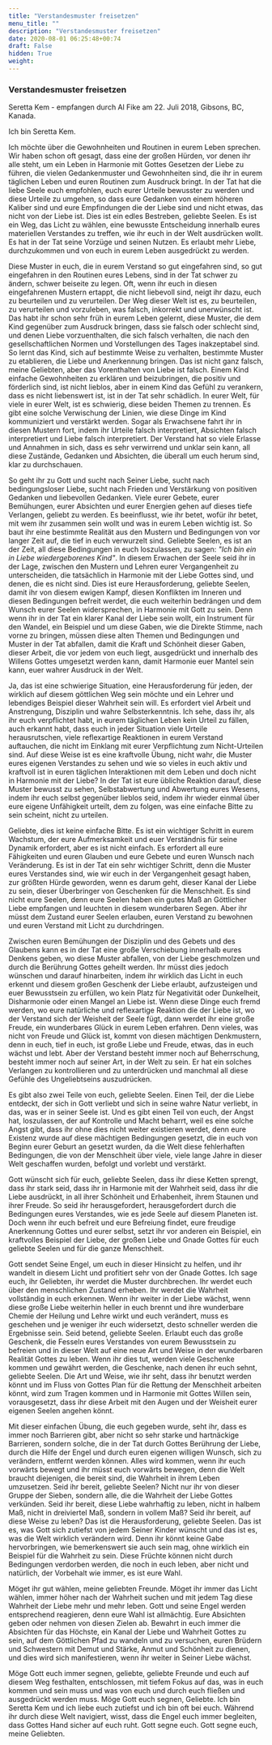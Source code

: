 ```yaml
---
title: "Verstandesmuster freisetzen"
menu_title: ""
description: "Verstandesmuster freisetzen"
date: 2020-08-01 06:25:48+00:74
draft: False
hidden: True
weight:
---
```

### Verstandesmuster freisetzen

Seretta Kem - empfangen durch Al Fike am 22. Juli 2018, Gibsons, BC, Kanada.

Ich bin Seretta Kem.

Ich möchte über die Gewohnheiten und Routinen in eurem Leben sprechen. Wir haben schon oft gesagt, dass eine der großen Hürden, vor denen ihr alle steht, um ein Leben in Harmonie mit Gottes Gesetzen der Liebe zu führen, die vielen Gedankenmuster und Gewohnheiten sind, die ihr in eurem täglichen Leben und euren Routinen zum Ausdruck bringt. In der Tat hat die liebe Seele euch empfohlen, euch eurer Urteile bewusster zu werden und diese Urteile zu umgehen, so dass eure Gedanken von einem höheren Kaliber sind und eure Empfindungen die der Liebe sind und nicht etwas, das nicht von der Liebe ist. Dies ist ein edles Bestreben, geliebte Seelen. Es ist ein Weg, das Licht zu wählen, eine bewusste Entscheidung innerhalb eures materiellen Verstandes zu treffen, wie ihr euch in der Welt ausdrücken wollt. Es hat in der Tat seine Vorzüge und seinen Nutzen. Es erlaubt mehr Liebe, durchzukommen und von euch in eurem Leben ausgedrückt zu werden.

Diese Muster in euch, die in eurem Verstand so gut eingefahren sind, so gut eingefahren in den Routinen eures Lebens, sind in der Tat schwer zu ändern, schwer beiseite zu legen. Oft, wenn ihr euch in diesen eingefahrenen Mustern ertappt, die nicht liebevoll sind, neigt ihr dazu, euch zu beurteilen und zu verurteilen. Der Weg dieser Welt ist es, zu beurteilen, zu verurteilen und vorzuleben, was falsch, inkorrekt und unerwünscht ist. Das habt ihr schon sehr früh in eurem Leben gelernt, diese Muster, die dem Kind gegenüber zum Ausdruck bringen, dass sie falsch oder schlecht sind, und denen Liebe vorzuenthalten, die sich falsch verhalten, die nach den gesellschaftlichen Normen und Vorstellungen des Tages inakzeptabel sind. So lernt das Kind, sich auf bestimmte Weise zu verhalten, bestimmte Muster zu etablieren, die Liebe und Anerkennung bringen. Das ist nicht ganz falsch, meine Geliebten, aber das Vorenthalten von Liebe ist falsch. Einem Kind einfache Gewohnheiten zu erklären und beizubringen, die positiv und förderlich sind, ist nicht lieblos, aber in einem Kind das Gefühl zu verankern, dass es nicht liebenswert ist, ist in der Tat sehr schädlich. In eurer Welt, für viele in eurer Welt, ist es schwierig, diese beiden Themen zu trennen. Es gibt eine solche Verwischung der Linien, wie diese Dinge im Kind kommuniziert und verstärkt werden. Sogar als Erwachsene fahrt ihr in diesen Mustern fort, indem ihr Urteile falsch interpretiert, Absichten falsch interpretiert und Liebe falsch interpretiert. Der Verstand hat so viele Erlasse und Annahmen in sich, dass es sehr verwirrend und unklar sein kann, all diese Zustände, Gedanken und Absichten, die überall um euch herum sind, klar zu durchschauen.

So geht ihr zu Gott und sucht nach Seiner Liebe, sucht nach bedingungsloser Liebe, sucht nach Frieden und Verstärkung von positiven Gedanken und liebevollen Gedanken. Viele eurer Gebete, eurer Bemühungen, eurer Absichten und eurer Energien gehen auf dieses tiefe Verlangen, geliebt zu werden. Es beeinflusst, wie ihr betet, wofür ihr betet, mit wem ihr zusammen sein wollt und was in eurem Leben wichtig ist. So baut ihr eine bestimmte Realität aus den Mustern und Bedingungen von vor langer Zeit auf, die tief in euch verwurzelt sind. Geliebte Seelen, es ist an der Zeit, all diese Bedingungen in euch loszulassen, zu sagen: *"Ich bin ein in Liebe wiedergeborenes Kind"*. In diesem Erwachen der Seele seid ihr in der Lage, zwischen den Mustern und Lehren eurer Vergangenheit zu unterscheiden, die tatsächlich in Harmonie mit der Liebe Gottes sind, und denen, die es nicht sind. Dies ist eure Herausforderung, geliebte Seelen, damit ihr von diesem ewigen Kampf, diesen Konflikten im Inneren und diesen Bedingungen befreit werdet, die euch weiterhin bedrängen und dem Wunsch eurer Seelen widersprechen, in Harmonie mit Gott zu sein. Denn wenn ihr in der Tat ein klarer Kanal der Liebe sein wollt, ein Instrument für den Wandel, ein Beispiel und um diese Gaben, wie die Direkte Stimme, nach vorne zu bringen, müssen diese alten Themen und Bedingungen und Muster in der Tat abfallen, damit die Kraft und Schönheit dieser Gaben, dieser Arbeit, die vor jedem von euch liegt, ausgedrückt und innerhalb des Willens Gottes umgesetzt werden kann, damit Harmonie euer Mantel sein kann, euer wahrer Ausdruck in der Welt.

Ja, das ist eine schwierige Situation, eine Herausforderung für jeden, der wirklich auf diesem göttlichen Weg sein möchte und ein Lehrer und lebendiges Beispiel dieser Wahrheit sein will. Es erfordert viel Arbeit und Anstrengung, Disziplin und wahre Selbsterkenntnis. Ich sehe, dass ihr, als ihr euch verpflichtet habt, in eurem täglichen Leben kein Urteil zu fällen, auch erkannt habt, dass euch in jeder Situation viele Urteile herausrutschen, viele reflexartige Reaktionen in eurem Verstand auftauchen, die nicht im Einklang mit eurer Verpflichtung zum Nicht-Urteilen sind. Auf diese Weise ist es eine kraftvolle Übung, nicht wahr, die Muster eures eigenen Verstandes zu sehen und wie so vieles in euch aktiv und kraftvoll ist in euren täglichen Interaktionen mit dem Leben und doch nicht in Harmonie mit der Liebe? In der Tat ist eure übliche Reaktion darauf, diese Muster bewusst zu sehen, Selbstabwertung und Abwertung eures Wesens, indem ihr euch selbst gegenüber lieblos seid, indem ihr wieder einmal über eure eigene Unfähigkeit urteilt, dem zu folgen, was eine einfache Bitte zu sein scheint, nicht zu urteilen.

Geliebte, dies ist keine einfache Bitte. Es ist ein wichtiger Schritt in eurem Wachstum, der eure Aufmerksamkeit und euer Verständnis für seine Dynamik erfordert, aber es ist nicht einfach. Es erfordert all eure Fähigkeiten und euren Glauben und eure Gebete und euren Wunsch nach Veränderung. Es ist in der Tat ein sehr wichtiger Schritt, denn die Muster eures Verstandes sind, wie wir euch in der Vergangenheit gesagt haben, zur größten Hürde geworden, wenn es darum geht, dieser Kanal der Liebe zu sein, dieser Überbringer von Geschenken für die Menschheit. Es sind nicht eure Seelen, denn eure Seelen haben ein gutes Maß an Göttlicher Liebe empfangen und leuchten in diesem wunderbaren Segen. Aber ihr müsst dem Zustand eurer Seelen erlauben, euren Verstand zu bewohnen und euren Verstand mit Licht zu durchdringen.

Zwischen euren Bemühungen der Disziplin und des Gebets und des Glaubens kann es in der Tat eine große Verschiebung innerhalb eures Denkens geben, wo diese Muster abfallen, von der Liebe geschmolzen und durch die Berührung Gottes geheilt werden. Ihr müsst dies jedoch wünschen und darauf hinarbeiten, indem ihr wirklich das Licht in euch erkennt und diesem großen Geschenk der Liebe erlaubt, aufzusteigen und euer Bewusstsein zu erfüllen, wo kein Platz für Negativität oder Dunkelheit, Disharmonie oder einen Mangel an Liebe ist. Wenn diese Dinge euch fremd werden, wo eure natürliche und reflexartige Reaktion die der Liebe ist, wo der Verstand sich der Weisheit der Seele fügt, dann werdet ihr eine große Freude, ein wunderbares Glück in eurem Leben erfahren. Denn vieles, was nicht von Freude und Glück ist, kommt von diesen mächtigen Denkmustern, denn in euch, tief in euch, ist große Liebe und Freude, etwas, das in euch wächst und lebt. Aber der Verstand besteht immer noch auf Beherrschung, besteht immer noch auf seiner Art, in der Welt zu sein. Er hat ein solches Verlangen zu kontrollieren und zu unterdrücken und manchmal all diese Gefühle des Ungeliebtseins auszudrücken.

Es gibt also zwei Teile von euch, geliebte Seelen. Einen Teil, der die Liebe entdeckt, der sich in Gott verliebt und sich in seine wahre Natur verliebt, in das, was er in seiner Seele ist. Und es gibt einen Teil von euch, der Angst hat, loszulassen, der auf Kontrolle und Macht beharrt, weil es eine solche Angst gibt, dass ihr ohne dies nicht weiter existieren werdet, denn eure Existenz wurde auf diese mächtigen Bedingungen gesetzt, die in euch von Beginn eurer Geburt an gesetzt wurden, da die Welt diese fehlerhaften Bedingungen, die von der Menschheit über viele, viele lange Jahre in dieser Welt geschaffen wurden, befolgt und vorlebt und verstärkt.

Gott wünscht sich für euch, geliebte Seelen, dass ihr diese Ketten sprengt, dass ihr stark seid, dass ihr in Harmonie mit der Wahrheit seid, dass ihr die Liebe ausdrückt, in all ihrer Schönheit und Erhabenheit, ihrem Staunen und ihrer Freude. So seid ihr herausgefordert, herausgefordert durch die Bedingungen eures Verstandes, wie es jede Seele auf diesem Planeten ist. Doch wenn ihr euch befreit und eure Befreiung findet, eure freudige Anerkennung Gottes und eurer selbst, setzt ihr vor anderen ein Beispiel, ein kraftvolles Beispiel der Liebe, der großen Liebe und Gnade Gottes für euch geliebte Seelen und für die ganze Menschheit.

Gott sendet Seine Engel, um euch in dieser Hinsicht zu helfen, und ihr wandelt in diesem Licht und profitiert sehr von der Gnade Gottes. Ich sage euch, ihr Geliebten, ihr werdet die Muster durchbrechen. Ihr werdet euch über den menschlichen Zustand erheben. Ihr werdet die Wahrheit vollständig in euch erkennen. Wenn ihr weiter in der Liebe wächst, wenn diese große Liebe weiterhin heller in euch brennt und ihre wunderbare Chemie der Heilung und Lehre wirkt und euch verändert, muss es geschehen und je weniger ihr euch widersetzt, desto schneller werden die Ergebnisse sein. Seid betend, geliebte Seelen. Erlaubt euch das große Geschenk, die Fesseln eures Verstandes von eurem Bewusstsein zu befreien und in dieser Welt auf eine neue Art und Weise in der wunderbaren Realität Gottes zu leben. Wenn ihr dies tut, werden viele Geschenke kommen und gewährt werden, die Geschenke, nach denen ihr euch sehnt, geliebte Seelen. Die Art und Weise, wie ihr seht, dass ihr benutzt werden könnt und im Fluss von Gottes Plan für die Rettung der Menschheit arbeiten könnt, wird zum Tragen kommen und in Harmonie mit Gottes Willen sein, vorausgesetzt, dass ihr diese Arbeit mit den Augen und der Weisheit eurer eigenen Seelen angehen könnt.

Mit dieser einfachen Übung, die euch gegeben wurde, seht ihr, dass es immer noch Barrieren gibt, aber nicht so sehr starke und hartnäckige Barrieren, sondern solche, die in der Tat durch Gottes Berührung der Liebe, durch die Hilfe der Engel und durch euren eigenen willigen Wunsch, sich zu verändern, entfernt werden können. Alles wird kommen, wenn ihr euch vorwärts bewegt und ihr müsst euch vorwärts bewegen, denn die Welt braucht diejenigen, die bereit sind, die Wahrheit in ihrem Leben umzusetzen. Seid ihr bereit, geliebte Seelen? Nicht nur ihr von dieser Gruppe der Sieben, sondern alle, die die Wahrheit der Liebe Gottes verkünden. Seid ihr bereit, diese Liebe wahrhaftig zu leben, nicht in halbem Maß, nicht in dreiviertel Maß, sondern in vollem Maß? Seid ihr bereit, auf diese Weise zu leben? Das ist die Herausforderung, geliebte Seelen. Das ist es, was Gott sich zutiefst von jedem Seiner Kinder wünscht und das ist es, was die Welt wirklich verändern wird. Denn ihr könnt keine Gabe hervorbringen, wie bemerkenswert sie auch sein mag, ohne wirklich ein Beispiel für die Wahrheit zu sein. Diese Früchte können nicht durch Bedingungen verdorben werden, die noch in euch leben, aber nicht und natürlich, der Vorbehalt wie immer, es ist eure Wahl.

Möget ihr gut wählen, meine geliebten Freunde. Möget ihr immer das Licht wählen, immer höher nach der Wahrheit suchen und mit jedem Tag diese Wahrheit der Liebe mehr und mehr leben. Gott und seine Engel werden entsprechend reagieren, denn eure Wahl ist allmächtig. Eure Absichten geben oder nehmen von diesen Zielen ab. Bewahrt in euch immer die Absichten für das Höchste, ein Kanal der Liebe und Wahrheit Gottes zu sein, auf dem Göttlichen Pfad zu wandeln und zu versuchen, euren Brüdern und Schwestern mit Demut und Stärke, Anmut und Schönheit zu dienen, und dies wird sich manifestieren, wenn ihr weiter in Seiner Liebe wächst.

Möge Gott euch immer segnen, geliebte, geliebte Freunde und euch auf diesem Weg festhalten, entschlossen, mit tiefem Fokus auf das, was in euch kommen und sein muss und was von euch und durch euch fließen und ausgedrückt werden muss. Möge Gott euch segnen, Geliebte. Ich bin Seretta Kem und ich liebe euch zutiefst und ich bin oft bei euch. Während ihr durch diese Welt navigiert, wisst, dass die Engel euch immer begleiten, dass Gottes Hand sicher auf euch ruht. Gott segne euch. Gott segne euch, meine Geliebten.
